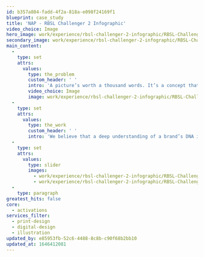 ```yaml
---
id: b357a804-fadd-4f2a-818a-e098f24169f1
blueprint: case_study
title: 'NAP - RBSL Challenger 2 Infographic'
video_choice: Image
hero_image: work/experience/rbsl-challenger-2-infographic/RBSL-Challenger-Infographic-52-Activations-Full-Image-2732x1536.jpg
secondary_image: work/experience/rbsl-challenger-2-infographic/RBSL-Challenger-Infographic-52-Activations-Secondary-Image-896x597.jpg
main_content:
  -
    type: set
    attrs:
      values:
        type: the_problem
        custom_header: ' '
        intro: 'A picture’s worth a thousand words. It’s a concept that we’re wholeheartedly behind at Think!. So when RBSL came to us to produce promotional material for the Challenger 2 tank, we knew exactly the approach it needed.'
        video_choice: Image
        image: work/experience/rbsl-challenger-2-infographic/RBSL-Challenger-Infographic-52-Activations-Full-Image-1360x768.5-2.jpg
  -
    type: set
    attrs:
      values:
        type: the_work
        custom_header: ' '
        intro: 'We believe that a deep understanding of a brand’s DNA is essential if you’re going to get the messaging right… and this is certainly the case with RBSL. We’ve been their go-to creative agency since their inception; in fact, we created the brand!'
  -
    type: set
    attrs:
      values:
        type: slider
        images:
          - work/experience/rbsl-challenger-2-infographic/RBSL-Challenger-Infographic-52-Activations-Large-927x522-2.jpg
          - work/experience/rbsl-challenger-2-infographic/RBSL-Challenger-Infographic-52-Activations-Large-927x522.jpg
  -
    type: paragraph
greatest_hits: false
core:
  - activations
services_filter:
  - print-design
  - digital-design
  - illustration
updated_by: e85953fb-52c6-4488-8c8b-c90f68b2bb10
updated_at: 1646412081
---
```

